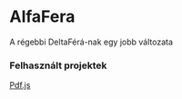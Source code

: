 # AlfaFera
A régebbi DeltaFérá-nak egy jobb változata

### Felhasznált projektek
[Pdf.js](https://mozilla.github.io/pdf.js/)
